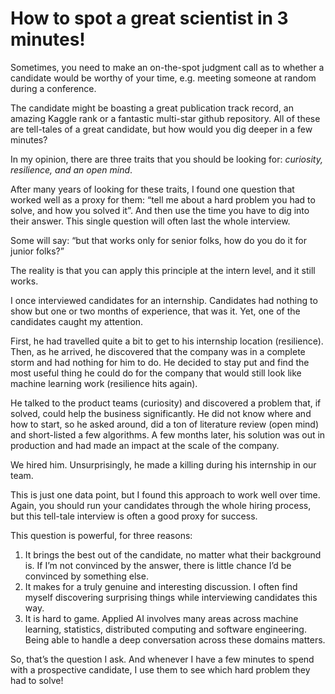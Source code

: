 # How to spot a great scientist in 3 minutes!

Sometimes, you need to make an on-the-spot judgment call as to whether a candidate would be worthy of your time, e.g. meeting someone at random during a conference. 

 

The candidate might be boasting a great publication track record, an amazing Kaggle rank or a fantastic multi-star github repository. All of these are tell-tales of a great candidate, but how would you dig deeper in a few minutes? 

 

In my opinion, there are three traits that you should be looking for: *curiosity, resilience, and an open mind*.  

 

After many years of looking for these traits, I found one question that worked well as a proxy for them: “tell me about a hard problem you had to solve, and how you solved it”. And then use the time you have to dig into their answer. This single question will often last the whole interview. 

 

Some will say: “but that works only for senior folks, how do you do it for junior folks?” 

 

The reality is that you can apply this principle at the intern level, and it still works. 

 

I once interviewed candidates for an internship. Candidates had nothing to show but one or two months of experience, that was it. Yet, one of the candidates caught my attention. 

 

First, he had travelled quite a bit to get to his internship location (resilience). Then, as he arrived, he discovered that the company was in a complete storm and had nothing for him to do. He decided to stay put and find the most useful thing he could do for the company that would still look like machine learning work (resilience hits again). 

 

He talked to the product teams (curiosity) and discovered a problem that, if solved, could help the business significantly. He did not know where and how to start, so he asked around, did a ton of literature review (open mind) and short-listed a few algorithms. A few months later, his solution was out in production and had made an impact at the scale of the company. 

 

We hired him. Unsurprisingly, he made a killing during his internship in our team. 

 

This is just one data point, but I found this approach to work well over time. Again, you should run your candidates through the whole hiring process, but this tell-tale interview is often a good proxy for success. 

 

This question is powerful, for three reasons: 


1. It brings the best out of the candidate, no matter what their background is. If I’m not convinced by the answer, there is little chance I’d be convinced by something else. 
2. It makes for a truly genuine and interesting discussion. I often find myself discovering surprising things while interviewing candidates this way. 
3. It is hard to game. Applied AI involves many areas across machine learning, statistics, distributed computing and software engineering. Being able to handle a deep conversation across these domains matters. 

 

So, that’s the question I ask. And whenever I have a few minutes to spend with a prospective candidate, I use them to see which hard problem they had to solve! 